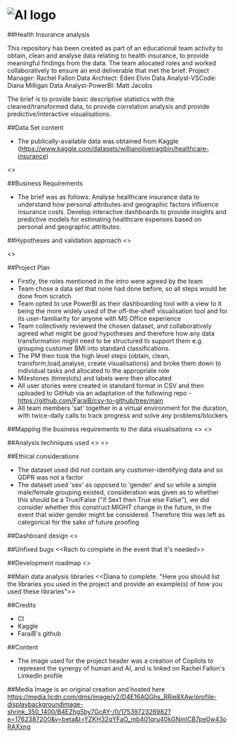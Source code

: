 # ![AI logo](https://media.licdn.com/dms/image/v2/D4E16AQGhs_RRie8XAw/profile-displaybackgroundimage-shrink_350_1400/B4EZhg5by7GcAY-/0/1753972326982?e=1762387200&v=beta&t=YZKH32qYFaO_mb401qru40kGNmlCB7pe0w43oRAXxng)

##Health Insurance analysis

This repository has been created as part of an educational team activity to obtain, clean and analyse data relating to health insurance, to provide meaningful findings from the data. The team allocated roles and worked collaboratively to ensure an end deliverable that met the brief:
Project Manager: Rachel Fallon
Data Archtect: Eden Elvin
Data Analyst-VSCode: Diana Milligan
Data Analyst-PowerBI: Matt Jacobs

The brief is to provide basic descriptive statistics with the cleaned/transformed data, to provide correlation analysis and provide predictive/interactive visualisations.

##Data Set content

* The publically-available data was obtained from Kaggle (https://www.kaggle.com/datasets/willianoliveiragibin/healthcare-insurance)

<<EDEN TO COMPLETE>>

##Business Requirements
* The brief was as follows: 
Analyse healthcare insurance data to understand how personal attributes and geographic factors influence insurance costs. Develop interactive dashboards to provide insights and predictive models for estimating healthcare expenses based on personal and geographic attributes.

##Hypotheses and validation approach
<<Diana to complete for VS Code>>

<<Matt to complete for Power BI>>

##Project Plan
* Firstly, the roles mentioned in the intro were agreed by the team
* Team chose a data set that none had done before, so all steps would be done from scratch
* Team opted to use PowerBI as their dashboarding tool with a view to it being the more widely used of the off-the-shelf visualisation tool and for its user-familiarity for anyone with MS Office experience
* Team collectively reviewed the chosen dataset, and collaboratively agreed what might be good hypotheses and therefore how any data transformation might need to be structured to support them e.g. grouping customer BMI into standard classifications.
* The PM then took the high level steps (obtain, clean, transform,load,analyse, create visualisations) and broke them down to individual tasks and allocated to the appropriate role
* Milestones (timeslots) and labels were then allocated
* All user stories were created in standard format in CSV and then uploaded to GitHub via an adaptation of the following repo - https://github.com/FaraiB/csv-to-github/tree/main
* All team members 'sat' together in a virtual environment for the duration, with twice-daily calls to track progress and solve any problems/blockers

##Mapping the business requirements to the data visualisations
<<Diana to complete for VS Code>>
<<Matt to complete for PowerBI>>

##Analysis techniques used
<<Diana to complete for VS Code>>
<<Matt to complete for PowerBI>>

##Ethical considerations
* The dataset used did not contain any customer-identifying data and so GDPR was not a factor
* The dataset used 'sex' as opposed to 'gender' and so while a simple male/female grouping existed, consideration was given as to whether this should be a True/False ("if Sex1 then True else False"), we did consider whether this construct MIGHT change in the future, in the event that wider gender might be considered. Therefore this was left as categorical for the sake of future proofing

##Dashboard design
<<Matt to complete>>

##Unfixed bugs
<<Rach to complete in the event that it's needed>>

##Development roadmap
<<Rf to compelte>>

##Main data analysis libraries
<<Diana to complete. "Here you should list the libraries you used in the project and provide an example(s) of how you used these libraries">>

##Credits
* CI
* Kaggle
* FaraiB's github

##Content
* The image used for the project header was a creation of Copilots to represent the synergy of human and AI, and is linked on Rachel Fallon's LinkedIn profile

##Media
Image is an original creation and hosted here https://media.licdn.com/dms/image/v2/D4E16AQGhs_RRie8XAw/profile-displaybackgroundimage-shrink_350_1400/B4EZhg5by7GcAY-/0/1753972326982?e=1762387200&v=beta&t=YZKH32qYFaO_mb401qru40kGNmlCB7pe0w43oRAXxng
